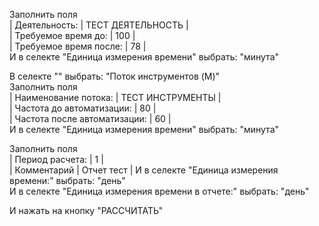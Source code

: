 Заполнить поля   
| Деятельность: | ТЕСТ ДЕЯТЕЛЬНОСТЬ |   
| Требуемое время до: | 100 |   
| Требуемое время после: | 78 |   
И в селекте "Единица измерения времени" выбрать: "минута"   

В селекте "" выбрать: "Поток инструментов (M)"   
Заполнить поля   
| Наименование потока: | ТЕСТ ИНСТРУМЕНТЫ |  
| Частота до автоматизации: | 80 |  
| Частота после автоматизации: | 60 |  
И в селекте "Единица измерения времени" выбрать: "минута"  

Заполнить поля    
| Период расчета: | 1 |  
| Комментарий | Отчет тест |
И в селекте "Единица измерения времени:" выбрать: "день"  
И в селекте "Единица измерения времени в отчете:" выбрать: "день"   


И нажать на кнопку "РАССЧИТАТЬ"
